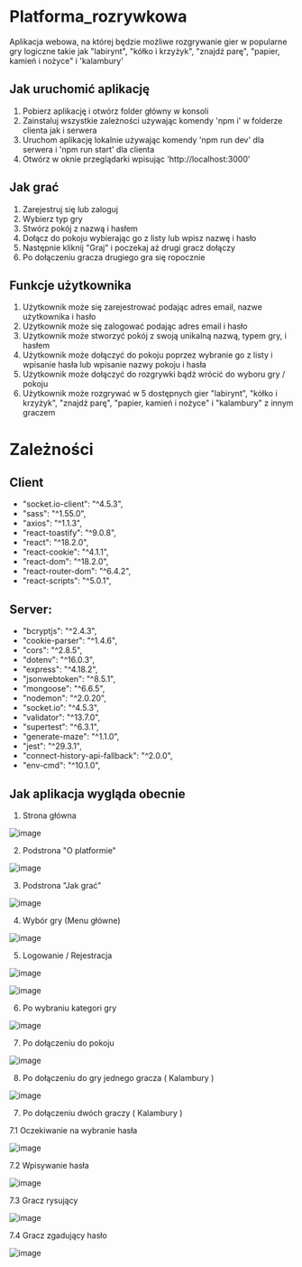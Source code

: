 ﻿# Platforma_rozrywkowa
Aplikacja webowa, na której będzie możliwe rozgrywanie gier w popularne gry logiczne takie jak "labirynt", "kółko i krzyżyk", "znajdź parę", "papier, kamień i nożyce" i 'kalambury'

## Jak uruchomić aplikację
1. Pobierz aplikację i otwórz folder główny w konsoli
2. Zainstaluj wszystkie zależności używając komendy 'npm i' w folderze clienta jak i serwera
3. Uruchom aplikację lokalnie używając komendy 'npm run dev' dla serwera i 'npm run start' dla clienta
4. Otwórz w oknie przeglądarki wpisując 'http://localhost:3000'

## Jak grać 
1. Zarejestruj się lub zaloguj
2. Wybierz typ gry
3. Stwórz pokój z nazwą i hasłem
4. Dołącz do pokoju wybierając go z listy lub wpisz nazwę i hasło
5. Następnie kliknij "Graj" i poczekaj aż drugi gracz dołączy
6. Po dołączeniu gracza drugiego gra się ropocznie

## Funkcje użytkownika
1. Użytkownik może się zarejestrować podając adres email, nazwe użytkownika i hasło
2. Użytkownik może się zalogować podając adres email i hasło
3. Użytkownik może stworzyć pokój z swoją unikalną nazwą, typem gry, i hasłem 
4. Użytkownik może dołączyć do pokoju poprzez wybranie go z listy i wpisanie hasła lub wpisanie nazwy pokoju i hasła
5. Użytkownik może dołączyć do rozgrywki bądż wrócić do wyboru gry / pokoju 
6. Użytkownik może rozgrywać w 5 dostępnych gier "labirynt", "kółko i krzyżyk", "znajdź parę", "papier, kamień i nożyce" i "kalambury" z innym graczem

# Zależności 

## Client

- "socket.io-client": "^4.5.3",
- "sass": "^1.55.0",
- "axios": "^1.1.3",
- "react-toastify": "^9.0.8",
- "react": "^18.2.0",
- "react-cookie": "^4.1.1",
- "react-dom": "^18.2.0",
- "react-router-dom": "^6.4.2",
- "react-scripts": "^5.0.1",

## Server: 

- "bcryptjs": "^2.4.3",
- "cookie-parser": "^1.4.6",
- "cors": "^2.8.5",
- "dotenv": "^16.0.3",
- "express": "^4.18.2",
- "jsonwebtoken": "^8.5.1",
- "mongoose": "^6.6.5",
- "nodemon": "^2.0.20",
- "socket.io": "^4.5.3",
- "validator": "^13.7.0",
- "supertest": "^6.3.1",
- "generate-maze": "^1.1.0",
- "jest": "^29.3.1",
- "connect-history-api-fallback": "^2.0.0",
- "env-cmd": "^10.1.0",
    
## Jak aplikacja wygląda obecnie

1. Strona główna

![image](https://user-images.githubusercontent.com/73279676/206421843-8eeed346-5495-435d-93bd-c6899c2a83c4.png)

2. Podstrona "O platformie"

![image](https://user-images.githubusercontent.com/73279676/206422023-62a1448a-fc27-444b-a4de-cbc39997fcb2.png)

3. Podstrona "Jak grać"

![image](https://user-images.githubusercontent.com/73279676/206422162-4e289864-d1ef-4f68-afae-c220c52055c5.png)

4. Wybór gry (Menu główne)

![image](https://user-images.githubusercontent.com/73279676/206421706-1dde4ce3-ee14-4989-a14b-fa078c3453ec.png)

5. Logowanie / Rejestracja 

![image](https://user-images.githubusercontent.com/73279676/206422325-3f8379d8-a830-4c7c-92e0-2f8168442c44.png)

![image](https://user-images.githubusercontent.com/73279676/206422361-da314104-ac4c-489f-8d81-0197814950f2.png)

6. Po wybraniu kategori gry

![image](https://user-images.githubusercontent.com/73279676/206422493-01cfad2c-d7c1-47ef-b99a-cccc0f25487e.png)

7. Po dołączeniu do pokoju

![image](https://user-images.githubusercontent.com/73279676/206422608-7c00d47f-5056-48fb-8080-84bdb17a5cf1.png)

8. Po dołączeniu do gry jednego gracza  ( Kalambury )

![image](https://user-images.githubusercontent.com/73279676/206422659-4fa771e5-95c1-42b8-87e1-6e356301eb37.png)

7. Po dołączeniu dwóch graczy ( Kalambury )

  7.1 Oczekiwanie na wybranie hasła
  
![image](https://user-images.githubusercontent.com/73279676/206423251-9c0143b9-d475-473d-807b-c58dc37e878b.png)

  7.2 Wpisywanie hasła
  
![image](https://user-images.githubusercontent.com/73279676/206423452-d7ca065e-ef10-4883-9e16-c8ff7b9de3f1.png)

  7.3 Gracz rysujący
  
![image](https://user-images.githubusercontent.com/73279676/206423840-ec67724c-0aa9-4d3f-979e-50efb1771ea0.png)

  7.4 Gracz zgadujący hasło
  
![image](https://user-images.githubusercontent.com/73279676/206423978-9e268123-2d70-4d4d-8ce8-5f862361fe43.png)

